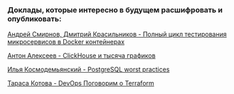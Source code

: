 ### Доклады, которые интересно в будущем расшифровать и опубликовать:

[Андрей Смирнов, Дмитрий Красильников - Полный цикл тестирования микросервисов в Docker контейнерах](https://www.youtube.com/watch?v=pAMxJ2xGqMw)

[Антон Алексеев - ClickHouse и тысяча графиков](https://www.youtube.com/watch?v=jDUtzidm1Yc)

[Илья Космодемьянский - PostgreSQL worst practices](https://www.youtube.com/watch?v=HxwLCyCY8ec)

[Тараса Котова - DevOps Поговорим о Terraform](https://www.youtube.com/watch?v=ALsSaPQI504)